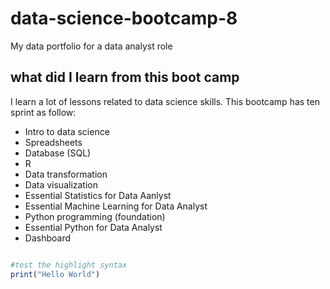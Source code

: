# data-science-bootcamp-8
My data portfolio for a data analyst role

## what did I learn from this boot camp
I learn a lot of lessons related to data science skills. 
This bootcamp has ten sprint as follow:

- Intro to data science
- Spreadsheets
- Database (SQL)
- R
- Data transformation
- Data visualization
- Essential Statistics for Data Aanlyst
- Essential Machine Learning for Data Analyst
- Python programming (foundation)
- Essential Python for Data Analyst
- Dashboard

  
``` R

#test the highlight syntax
print("Hello World")


```
